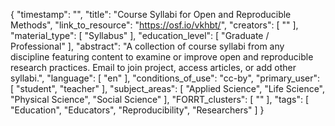 {
    "timestamp": "",
    "title": "Course Syllabi for Open and Reproducible Methods",
    "link_to_resource": "https://osf.io/vkhbt/",
    "creators": [
        ""
    ],
    "material_type": [
        "Syllabus"
    ],
    "education_level": [
        "Graduate / Professional"
    ],
    "abstract": "A collection of course syllabi from any discipline featuring content to examine or improve open and reproducible research practices. Email to join project, access articles, or add other syllabi.",
    "language": [
        "en"
    ],
    "conditions_of_use": "cc-by",
    "primary_user": [
        "student",
        "teacher"
    ],
    "subject_areas": [
        "Applied Science",
        "Life Science",
        "Physical Science",
        "Social Science"
    ],
    "FORRT_clusters": [
        ""
    ],
    "tags": [
        "Education",
        "Educators",
        "Reproducibility",
        "Researchers"
    ]
}